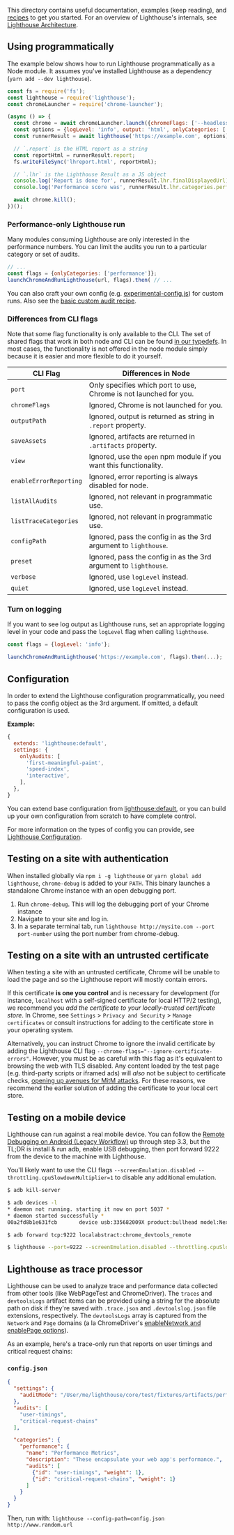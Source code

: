 This directory contains useful documentation, examples (keep reading),
and [recipes](./recipes/) to get you started. For an overview of Lighthouse's
internals, see [Lighthouse Architecture](architecture.md).

## Using programmatically

The example below shows how to run Lighthouse programmatically as a Node module. It
assumes you've installed Lighthouse as a dependency (`yarn add --dev lighthouse`).

```javascript
const fs = require('fs');
const lighthouse = require('lighthouse');
const chromeLauncher = require('chrome-launcher');

(async () => {
  const chrome = await chromeLauncher.launch({chromeFlags: ['--headless']});
  const options = {logLevel: 'info', output: 'html', onlyCategories: ['performance'], port: chrome.port};
  const runnerResult = await lighthouse('https://example.com', options);

  // `.report` is the HTML report as a string
  const reportHtml = runnerResult.report;
  fs.writeFileSync('lhreport.html', reportHtml);

  // `.lhr` is the Lighthouse Result as a JS object
  console.log('Report is done for', runnerResult.lhr.finalDisplayedUrl);
  console.log('Performance score was', runnerResult.lhr.categories.performance.score * 100);

  await chrome.kill();
})();
```

### Performance-only Lighthouse run

Many modules consuming Lighthouse are only interested in the performance numbers.
You can limit the audits you run to a particular category or set of audits.

```js
// ...
const flags = {onlyCategories: ['performance']};
launchChromeAndRunLighthouse(url, flags).then( // ...
```

You can also craft your own config (e.g. [experimental-config.js](https://github.com/GoogleChrome/lighthouse/blob/main/core/config/experimental-config.js)) for custom runs. Also see the [basic custom audit recipe](https://github.com/GoogleChrome/lighthouse/tree/main/docs/recipes/custom-audit).

### Differences from CLI flags

Note that some flag functionality is only available to the CLI. The set of shared flags that work in both node and CLI can be found [in our typedefs](https://github.com/GoogleChrome/lighthouse/blob/888bd6dc9d927a734a8e20ea8a0248baa5b425ed/typings/externs.d.ts#L82-L119). In most cases, the functionality is not offered in the node module simply because it is easier and more flexible to do it yourself.

| CLI Flag | Differences in Node |
| - | - |
| `port` | Only specifies which port to use, Chrome is not launched for you. |
| `chromeFlags` | Ignored, Chrome is not launched for you. |
| `outputPath` | Ignored, output is returned as string in `.report` property. |
| `saveAssets` | Ignored, artifacts are returned in `.artifacts` property. |
| `view` | Ignored, use the `open` npm module if you want this functionality. |
| `enableErrorReporting` | Ignored, error reporting is always disabled for node. |
| `listAllAudits` | Ignored, not relevant in programmatic use. |
| `listTraceCategories` | Ignored, not relevant in programmatic use. |
| `configPath` | Ignored, pass the config in as the 3rd argument to `lighthouse`. |
| `preset` | Ignored, pass the config in as the 3rd argument to `lighthouse`. |
| `verbose` | Ignored, use `logLevel` instead. |
| `quiet` | Ignored, use `logLevel` instead. |

### Turn on logging

If you want to see log output as Lighthouse runs, set an appropriate logging level in your code and pass
the `logLevel` flag when calling `lighthouse`.

```javascript
const flags = {logLevel: 'info'};

launchChromeAndRunLighthouse('https://example.com', flags).then(...);
```

## Configuration
In order to extend the Lighthouse configuration programmatically, you need to pass the config object as the 3rd argument. If omitted, a default configuration is used.

**Example:**
```js
{
  extends: 'lighthouse:default',
  settings: {
    onlyAudits: [
      'first-meaningful-paint',
      'speed-index',
      'interactive',
    ],
  },
}
```

You can extend base configuration from [lighthouse:default](https://github.com/GoogleChrome/lighthouse/blob/main/core/config/default-config.js), or you can build up your own configuration from scratch to have complete control.

For more information on the types of config you can provide, see [Lighthouse Configuration](https://github.com/GoogleChrome/lighthouse/blob/main/docs/configuration.md).

## Testing on a site with authentication

When installed globally via `npm i -g lighthouse` or `yarn global add lighthouse`,
`chrome-debug` is added to your `PATH`. This binary launches a standalone Chrome
instance with an open debugging port.

1. Run `chrome-debug`. This will log the debugging port of your Chrome instance
1. Navigate to your site and log in.
1. In a separate terminal tab, run `lighthouse http://mysite.com --port port-number` using the port number from chrome-debug.

## Testing on a site with an untrusted certificate

When testing a site with an untrusted certificate, Chrome will be unable to load the page and so the Lighthouse report will mostly contain errors.

If this certificate **is one you control** and is necessary for development (for instance, `localhost` with a self-signed certificate for local HTTP/2 testing), we recommend you _add the certificate to your locally-trusted certificate store_. In Chrome, see `Settings` > `Privacy and Security` > `Manage certificates` or consult instructions for adding to the certificate store in your operating system.

Alternatively, you can instruct Chrome to ignore the invalid certificate by adding the Lighthouse CLI flag `--chrome-flags="--ignore-certificate-errors"`. However, you must be as careful with this flag as it's equivalent to browsing the web with TLS disabled. Any content loaded by the test page (e.g. third-party scripts or iframed ads) will *also* not be subject to certificate checks, [opening up avenues for MitM attacks](https://www.chromium.org/Home/chromium-security/education/tls#TOC-What-security-properties-does-TLS-give-me-). For these reasons, we recommend the earlier solution of adding the certificate to your local cert store.

## Testing on a mobile device

Lighthouse can run against a real mobile device. You can follow the [Remote Debugging on Android (Legacy Workflow)](https://developer.chrome.com/devtools/docs/remote-debugging-legacy) up through step 3.3, but the TL;DR is install & run adb, enable USB debugging, then port forward 9222 from the device to the machine with Lighthouse.

You'll likely want to use the CLI flags `--screenEmulation.disabled --throttling.cpuSlowdownMultiplier=1` to disable any additional emulation.

```sh
$ adb kill-server

$ adb devices -l
* daemon not running. starting it now on port 5037 *
* daemon started successfully *
00a2fd8b1e631fcb       device usb:335682009X product:bullhead model:Nexus_5X device:bullhead

$ adb forward tcp:9222 localabstract:chrome_devtools_remote

$ lighthouse --port=9222 --screenEmulation.disabled --throttling.cpuSlowdownMultiplier=1 https://example.com
```

## Lighthouse as trace processor

Lighthouse can be used to analyze trace and performance data collected from other tools (like WebPageTest and ChromeDriver). The `traces` and `devtoolsLogs` artifact items can be provided using a string for the absolute path on disk if they're saved with `.trace.json` and `.devtoolslog.json` file extensions, respectively. The `devtoolsLogs` array is captured from the `Network` and `Page` domains (a la ChromeDriver's [enableNetwork and enablePage options](https://sites.google.com/a/chromium.org/chromedriver/capabilities#TOC-perfLoggingPrefs-object)).

As an example, here's a trace-only run that reports on user timings and critical request chains:

### `config.json`

```json
{
  "settings": {
    "auditMode": "/User/me/lighthouse/core/test/fixtures/artifacts/perflog/",
  },
  "audits": [
    "user-timings",
    "critical-request-chains"
  ],

  "categories": {
    "performance": {
      "name": "Performance Metrics",
      "description": "These encapsulate your web app's performance.",
      "audits": [
        {"id": "user-timings", "weight": 1},
        {"id": "critical-request-chains", "weight": 1}
      ]
    }
  }
}
```

Then, run with: `lighthouse --config-path=config.json http://www.random.url`
